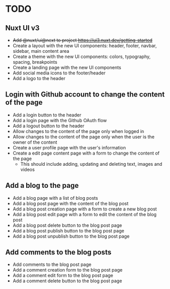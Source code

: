 # TODO

## Nuxt UI v3
- ~~Add @nuxt/ui@next to project https://ui3.nuxt.dev/getting-started~~
- Create a layout with the new UI components: header, footer, navbar, sidebar, main content area
- Create a theme with the new UI components: colors, typography, spacing, breakpoints
- Create a landing page with the new UI components
- Add social media icons to the footer/header
- Add a logo to the header

## Login with Github account to change the content of the page
- Add a login button to the header
- Add a login page with the Github OAuth flow
- Add a logout button to the header
- Allow changes to the content of the page only when logged in
- Allow changes to the content of the page only when the user is the owner of the content
- Create a user profile page with the user's information
- Create a edit page content page with a form to change the content of the page
  - This should include adding, updating and deleting text, images and videos

## Add a blog to the page
- Add a blog page with a list of blog posts
- Add a blog post page with the content of the blog post
- Add a blog post creation page with a form to create a new blog post
- Add a blog post edit page with a form to edit the content of the blog post
- Add a blog post delete button to the blog post page
- Add a blog post publish button to the blog post page
- Add a blog post unpublish button to the blog post page

## Add comments to the blog posts
- Add comments to the blog post page
- Add a comment creation form to the blog post page
- Add a comment edit form to the blog post page
- Add a comment delete button to the blog post page

